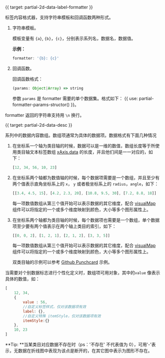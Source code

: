 {{ target: partial-2d-data-label-formatter }}

标签内容格式器，支持字符串模板和回调函数两种形式。
1. 字符串模板。

    模板变量有 `{a}`, `{b}`，`{c}`，分别表示系列名，数据名，数据值。

    **示例：**
    ```js
    formatter: '{b}: {c}'
    ```

2. 回调函数。

    回调函数格式：
    ```js
    (params: Object|Array) => string
    ```
    参数 `params` 是 formatter 需要的单个数据集。格式如下：
    {{ use: partial-formatter-params-structor() }}。

formatter 返回的字符串支持用 `\n` 换行。




{{ target: partial-2d-data-desc }}

系列中的数据内容数组。数组项通常为具体的数据项。数据格式有下面几种情况

1. 在坐标系一个轴为类目轴的时候，数据可以是一维的数值，数组长度等于所使用类目轴文本标签数组 [xAxis.data](~xAxis.data) 的长度，并且他们间是一一对应的，如下：
    ```js
    [12, 34, 56, 10, 23]
    ```

2. 在坐标系两个轴都为数值轴的时候，每个数据项需要是一个数组，并且至少有两个值表示直角坐标系上的 `x`， `y` 或者极坐标系上的 `radius`，`angle`，如下：
    ```js
    [[3.4, 4.5, 15], [4.2, 2.3, 20], [10.8, 9.5, 30], [7.2, 8.8, 18]]
    ```
    每一项数值数组从第三个值开始可以表示数据的其它维度，配合 [visualMap](~visualMap) 组件可以将指定的一个或多个维度映射到颜色，大小等多个图形属性上。

3. 在坐标系两个轴都为类目轴的时候，每个数据项也需要是一个数组，单个数据项至少要有两个值表示在两个轴上类目的索引，如下：
    ```js
    [[0, 0, 2], [1, 2, 1], [2, 1, 2], [3, 3, 5]]
    ```
    每一项数值数组从第三个值开始可以表示数据的其它维度，配合 [visualMap](~visualMap) 组件可以将指定的一个或多个维度映射到颜色，大小等多个图形属性上。

    双类目轴的示例可以参考 [Github Punchcard](${galleryEditorPath}scatter-punchCard) 示例。

当需要对个别数据标志进行个性化定义时，数组项可用对象，其中的`value` 像表示具体的数值，如：
```js
[
    12, 34,
    {
        value : 56,
        //自定义标签样式，仅对该数据项有效
        label: {},
        //自定义特殊 itemStyle，仅对该数据项有效
        itemStyle:{}
    },
    10, 23
]
```

**Tip: **当某类目对应数据不存在时（ps：'不存在' 不代表值为 0），可用'-'表示，无数据在折线图中表现为该点是断开的，在其它图中表示为图形不存在。

